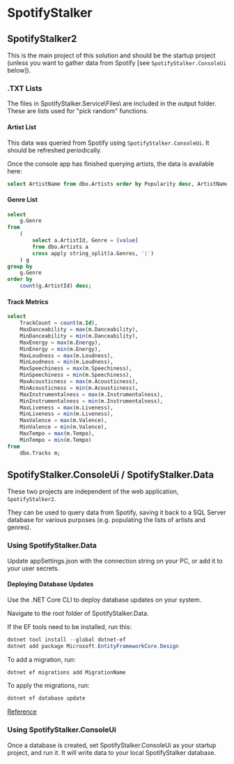 # SpotifyStalker

## SpotifyStalker2

This is the main project of this solution and should be the startup project (unless you want to gather data from Spotify [see `SpotifyStalker.ConsoleUi` below]).

### .TXT Lists

The files in SpotifyStalker.Service\Files\ are included in the output folder. These are lists used for "pick random" functions.

#### Artist List

This data was queried from Spotify using `SpotifyStalker.ConsoleUi`. It should be refreshed periodically.

Once the console app has finished querying artists, the data is available here:

```sql
select ArtistName from dbo.Artists order by Popularity desc, ArtistName;
```

#### Genre List

```sql
select
    g.Genre
from
    (
        select a.ArtistId, Genre = [value]
        from dbo.Artists a
        cross apply string_split(a.Genres, '|') 
    ) g
group by
    g.Genre
order by
    count(g.ArtistId) desc;

```

#### Track Metrics

```sql
select
    TrackCount = count(m.Id),
    MaxDanceability = max(m.Danceability),
    MinDanceability = min(m.Danceability),
    MaxEnergy = max(m.Energy),
    MinEnergy = min(m.Energy),
    MaxLoudness = max(m.Loudness),
    MinLoudness = min(m.Loudness),
    MaxSpeechiness = max(m.Speechiness),
    MinSpeechiness = min(m.Speechiness),
    MaxAcousticness = max(m.Acousticness),
    MinAcousticness = min(m.Acousticness),
    MaxInstrumentalness = max(m.Instrumentalness),
    MinInstrumentalness = min(m.Instrumentalness),
    MaxLiveness = max(m.Liveness),
    MinLiveness = min(m.Liveness),
    MaxValence = max(m.Valence),
    MinValence = min(m.Valence),
    MaxTempo = max(m.Tempo),
    MinTempo = min(m.Tempo)
from
    dbo.Tracks m;
```

## SpotifyStalker.ConsoleUi / SpotifyStalker.Data

These two projects are independent of the web application, `SpotifyStalker2`.

They can be used to query data from Spotify, saving it back to a SQL Server database for various purposes (e.g. populating the lists of artists and genres).


### Using SpotifyStalker.Data

Update appSettings.json with the connection string on your PC, or add it to your user secrets.

#### Deploying Database Updates

Use the .NET Core CLI to deploy database updates on your system.

Navigate to the root folder of SpotifyStalker.Data.

If the EF tools need to be installed, run this:

```powershell
dotnet tool install --global dotnet-ef
dotnet add package Microsoft.EntityFrameworkCore.Design
```

To add a migration, run:

```powershell
dotnet ef migrations add MigrationName
```

To apply the migrations, run:

```powershell
dotnet ef database update
```

[Reference](https://docs.microsoft.com/en-us/ef/core/get-started/overview/first-app?tabs=netcore-cli)

### Using SpotifyStalker.ConsoleUi

Once a database is created, set SpotifyStalker.ConsoleUi as your startup project, and run it. It will write data to your local SpotifyStalker database.

